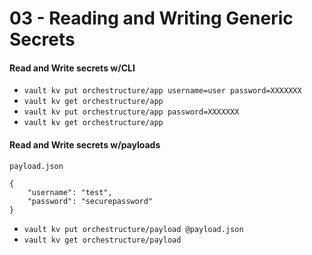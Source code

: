 # 03 - Reading and Writing Generic Secrets

#### Read and Write secrets w/CLI
- `vault kv put orchestructure/app username=user password=XXXXXXX`
- `vault kv get orchestructure/app`
- `vault kv put orchestructure/app password=XXXXXXX`
- `vault kv get orchestructure/app`


#### Read and Write secrets w/payloads
`payload.json`
```
{
    "username": "test",
    "password": "securepassword"
}
```
- `vault kv put orchestructure/payload @payload.json`
- `vault kv get orchestructure/payload`